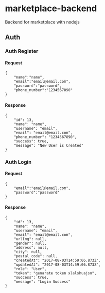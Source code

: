 # marketplace-backend
Backend for marketplace with nodejs


## Auth

### Auth Register

#### Request

```
{
	"name":"name",
	"email":"email@email.com",
	"password":"password",
	"phone_number":"1234567890"
}
```

#### Response

```
{
    "id": 13,
    "name": "name",
    "username": "email",
    "email": "email@email.com",
    "phone_number": "1234567890",
    "success": true,
    "message": "New User is Created"
}
```

### Auth Login

#### Request

```
{
	"email":"email@email.com",
	"password":"password"
}
```

#### Response

```
{
    "id": 13,
    "name": "name",
    "username": "email",
    "email": "email@email.com",
    "urlImg": null,
    "gender": null,
    "address": null,
    "city": null,
    "postal_code": null,
    "createdAt": "2017-08-03T14:59:06.873Z",
    "updatedAt": "2017-08-03T14:59:06.873Z",
    "role": "User",
    "token": "genarate token xlalshuajsn",
    "success": true,
    "message": "Login Success"
}
```